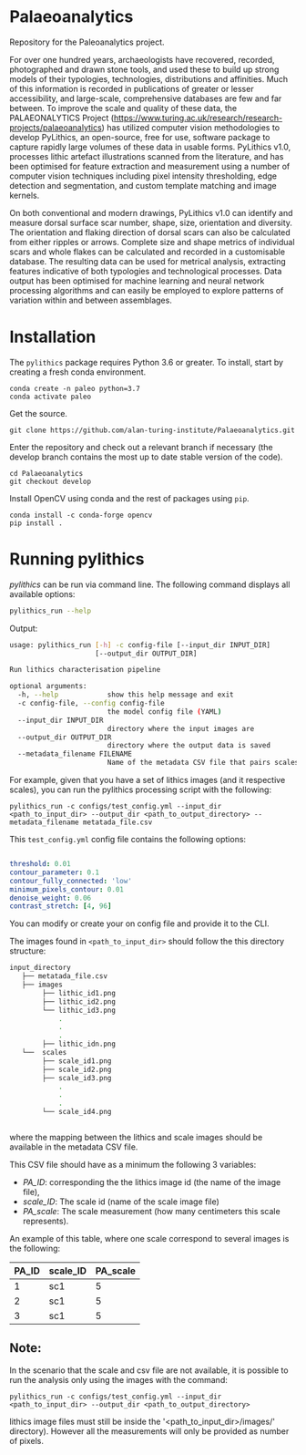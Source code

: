 # Palaeoanalytics
Repository for the Paleoanalytics project.

For over one hundred years, archaeologists have recovered, recorded, photographed and drawn stone tools, and used these to build up strong models of their
typologies, technologies, distributions and affinities. Much of this information is recorded in publications of greater or lesser accessibility, and large-scale,
comprehensive databases are few and far between. To improve the scale and quality of these data, the PALAEONALYTICS Project (https://www.turing.ac.uk/research/research-projects/palaeoanalytics) has utilized computer vision methodologies to develop PyLithics, an open-source, free for use, software package to capture rapidly large volumes of these data in usable forms. PyLithics v1.0, processes lithic artefact illustrations scanned from the literature, and has been optimised for feature extraction and measurement using a number of computer vision techniques including pixel intensity thresholding, edge detection and segmentation, and custom template matching and image kernels. 
 
On both conventional and modern drawings, PyLithics v1.0 can identify and measure dorsal surface scar number, shape, size, orientation and diversity. The
orientation and flaking direction of dorsal scars can also be calculated from either ripples or arrows. Complete size and shape metrics of individual scars and
whole flakes can be calculated and recorded in a customisable database. The resulting data can be used for metrical analysis, extracting features indicative of
both typologies and technological processes. Data output has been optimised for machine learning and neural network processing algorithms and can easily be
employed to explore patterns of variation within and between assemblages.  

# Installation

The `pylithics` package requires Python 3.6 or greater. To install, start by creating a fresh conda environment.
```
conda create -n paleo python=3.7
conda activate paleo
```

Get the source.
```
git clone https://github.com/alan-turing-institute/Palaeoanalytics.git
```

Enter the repository and check out a relevant branch if necessary (the develop branch contains the most up to date stable version of the code).
```
cd Palaeoanalytics
git checkout develop
```
Install OpenCV using conda and the rest of packages using `pip`.
```
conda install -c conda-forge opencv
pip install .
```

# Running pylithics


*pylithics* can be run via command line. The following command displays all available options:

```bash
pylithics_run --help
```

Output:

```bash
usage: pylithics_run [-h] -c config-file [--input_dir INPUT_DIR]
                     [--output_dir OUTPUT_DIR]

Run lithics characterisation pipeline

optional arguments:
  -h, --help            show this help message and exit
  -c config-file, --config config-file
                        the model config file (YAML)
  --input_dir INPUT_DIR
                        directory where the input images are
  --output_dir OUTPUT_DIR
                        directory where the output data is saved
  --metadata_filename FILENAME
                        Name of the metadata CSV file that pairs scales and lithics

```

For example, given that you have a set of lithics images (and it respective scales), you can run the pylithics processing script with the
following:

```
pylithics_run -c configs/test_config.yml --input_dir <path_to_input_dir> --output_dir <path_to_output_directory> --metadata_filename metatada_file.csv
```

This ```test_config.yml``` config file contains the following options:


```yaml

threshold: 0.01
contour_parameter: 0.1
contour_fully_connected: 'low'
minimum_pixels_contour: 0.01
denoise_weight: 0.06
contrast_stretch: [4, 96]


```

You can modify or create your on config file and provide it to the CLI. 

The images found in ```<path_to_input_dir>``` should follow the this directory structure:

```bash
input_directory
   ├── metatada_file.csv
   ├── images 
        ├── lithic_id1.png
        ├── lithic_id2.png
        └── lithic_id3.png
            .
            .
            .
        ├── lithic_idn.png
   └──  scales
        ├── scale_id1.png
        ├── scale_id2.png
        ├── scale_id3.png
            .
            .
            .
        └── scale_id4.png



```

where the mapping between the lithics and scale images should be available in the metadata CSV file. 

This CSV file should have as a minimum the following 3 variables:
 
- *PA_ID*:  corresponding the the lithics image id
(the name of the image file), 
- *scale_ID*: The scale id (name of the scale image file)
- *PA_scale*: The scale measurement (how many centimeters this scale represents).

An example of this table, where one scale correspond to several images is the following:

|PA_ID | scale_ID  | PA_scale  | 
|------|-----------|-----------|
| 1    | sc1       | 5         | 
| 2    | sc1       | 5         |
| 3    | sc1       | 5         |   

## Note:

In the scenario that the scale and csv file are not available, it is possible to run the analysis only using the images
with the command:

```
pylithics_run -c configs/test_config.yml --input_dir <path_to_input_dir> --output_dir <path_to_output_directory> 
```
lithics image files must still be inside  the '<path_to_input_dir>/images/' directory). However all the measurements will only be
provided as number of pixels. 




